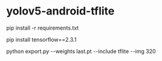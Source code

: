 # yolov5-android-tflite

pip install -r requirements.txt


pip install tensorflow==2.3.1

python export.py --weights last.pt --include tflite --img 320
